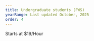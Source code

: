 ```yaml
---
title: Undergraduate students (FWS)
yearRange: Last updated October, 2025
order: 4
---
```

Starts at $19/Hour
